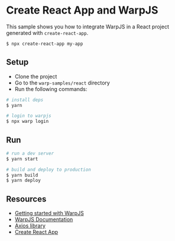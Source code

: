 # Create React App and WarpJS

This sample shows you how to integrate WarpJS in a React project generated with `create-react-app`.

```bash
$ npx create-react-app my-app
```

## Setup

- Clone the project
- Go to the `warp-samples/react` directory
- Run the following commands:

```bash
# install deps
$ yarn

# login to warpjs
$ npx warp login
```

## Run

```bash
# run a dev server
$ yarn start

# build and deploy to production
$ yarn build
$ yarn deploy
```

## Resources

- [Getting started with WarpJS](https://warpjs.dev/docs/getting-started)
- [WarpJS Documentation](https://warpjs.dev)
- [Axios library](https://github.com/axios/axios)
- [Create React App](https://github.com/facebook/create-react-app)
